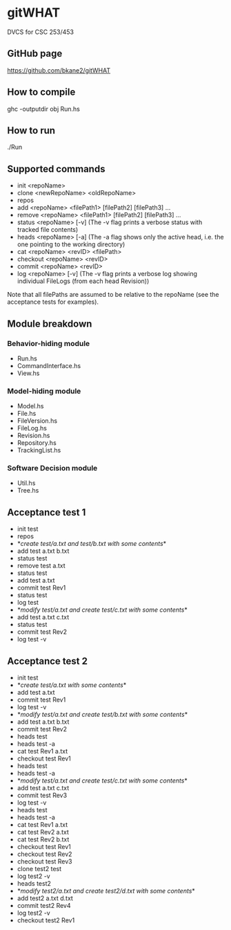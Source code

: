 # gitWHAT
DVCS for CSC 253/453

## GitHub page
https://github.com/bkane2/gitWHAT

## How to compile
ghc -outputdir obj Run.hs

## How to run
./Run

## Supported commands
* init \<repoName>
* clone \<newRepoName> \<oldRepoName>
* repos
* add \<repoName> \<filePath1> \[filePath2\] \[filePath3\] ...
* remove \<repoName> \<filePath1> \[filePath2\] \[filePath3\] ...
* status \<repoName> \[-v\] (The -v flag prints a verbose status with tracked file contents)
* heads \<repoName> \[-a\] (The -a flag shows only the active head, i.e. the one pointing to the working directory)
* cat \<repoName> \<revID> \<filePath>
* checkout \<repoName> \<revID>
* commit \<repoName> \<revID>
* log \<repoName> \[-v\] (The -v flag prints a verbose log showing individual FileLogs (from each head Revision))

Note that all filePaths are assumed to be relative to the repoName (see the acceptance tests for examples).

## Module breakdown
### Behavior-hiding module
* Run.hs
* CommandInterface.hs
* View.hs

### Model-hiding module
* Model.hs
* File.hs
* FileVersion.hs
* FileLog.hs
* Revision.hs
* Repository.hs
* TrackingList.hs

### Software Decision module
* Util.hs
* Tree.hs

## Acceptance test 1
* init test
* repos
* \**create test/a.txt and test/b.txt with some contents*\*
* add test a.txt b.txt
* status test
* remove test a.txt
* status test
* add test a.txt
* commit test Rev1
* status test
* log test
* \**modify test/a.txt and create test/c.txt with some contents*\*
* add test a.txt c.txt
* status test
* commit test Rev2
* log test -v

## Acceptance test 2
* init test
* \**create test/a.txt with some contents*\*
* add test a.txt
* commit test Rev1
* log test -v
* \**modify test/a.txt and create test/b.txt with some contents*\*
* add test a.txt b.txt
* commit test Rev2
* heads test
* heads test -a
* cat test Rev1 a.txt
* checkout test Rev1
* heads test
* heads test -a
* \**modify test/a.txt and create test/c.txt with some contents*\*
* add test a.txt c.txt
* commit test Rev3
* log test -v
* heads test
* heads test -a
* cat test Rev1 a.txt
* cat test Rev2 a.txt
* cat test Rev2 b.txt
* checkout test Rev1
* checkout test Rev2
* checkout test Rev3
* clone test2 test
* log test2 -v
* heads test2
* \**modify test2/a.txt and create test2/d.txt with some contents*\*
* add test2 a.txt d.txt
* commit test2 Rev4
* log test2 -v
* checkout test2 Rev1